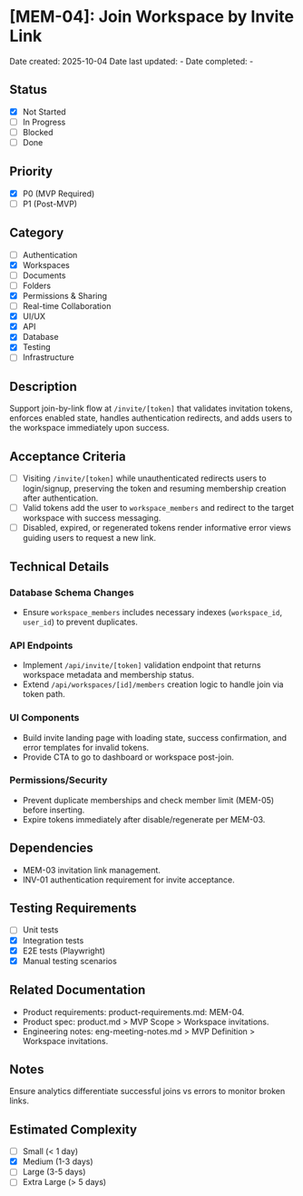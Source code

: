 # [MEM-04]: Join Workspace by Invite Link

Date created: 2025-10-04
Date last updated: -
Date completed: -

## Status

- [x] Not Started
- [ ] In Progress
- [ ] Blocked
- [ ] Done

## Priority

- [x] P0 (MVP Required)
- [ ] P1 (Post-MVP)

## Category

- [ ] Authentication
- [x] Workspaces
- [ ] Documents
- [ ] Folders
- [x] Permissions & Sharing
- [ ] Real-time Collaboration
- [x] UI/UX
- [x] API
- [x] Database
- [x] Testing
- [ ] Infrastructure

## Description

Support join-by-link flow at `/invite/[token]` that validates invitation tokens, enforces enabled state, handles authentication redirects, and adds users to the workspace immediately upon success.

## Acceptance Criteria

- [ ] Visiting `/invite/[token]` while unauthenticated redirects users to login/signup, preserving the token and resuming membership creation after authentication.
- [ ] Valid tokens add the user to `workspace_members` and redirect to the target workspace with success messaging.
- [ ] Disabled, expired, or regenerated tokens render informative error views guiding users to request a new link.

## Technical Details

### Database Schema Changes

- Ensure `workspace_members` includes necessary indexes (`workspace_id`, `user_id`) to prevent duplicates.

### API Endpoints

- Implement `/api/invite/[token]` validation endpoint that returns workspace metadata and membership status.
- Extend `/api/workspaces/[id]/members` creation logic to handle join via token path.

### UI Components

- Build invite landing page with loading state, success confirmation, and error templates for invalid tokens.
- Provide CTA to go to dashboard or workspace post-join.

### Permissions/Security

- Prevent duplicate memberships and check member limit (MEM-05) before inserting.
- Expire tokens immediately after disable/regenerate per MEM-03.

## Dependencies

- MEM-03 invitation link management.
- INV-01 authentication requirement for invite acceptance.

## Testing Requirements

- [ ] Unit tests
- [x] Integration tests
- [x] E2E tests (Playwright)
- [x] Manual testing scenarios

## Related Documentation

- Product requirements: product-requirements.md: MEM-04.
- Product spec: product.md > MVP Scope > Workspace invitations.
- Engineering notes: eng-meeting-notes.md > MVP Definition > Workspace invitations.

## Notes

Ensure analytics differentiate successful joins vs errors to monitor broken links.

## Estimated Complexity

- [ ] Small (< 1 day)
- [x] Medium (1-3 days)
- [ ] Large (3-5 days)
- [ ] Extra Large (> 5 days)
